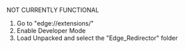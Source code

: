 NOT CURRENTLY FUNCTIONAL

1. Go to "edge://extensions/"
2. Enable Developer Mode
3. Load Unpacked and select the "Edge_Redirector" folder
